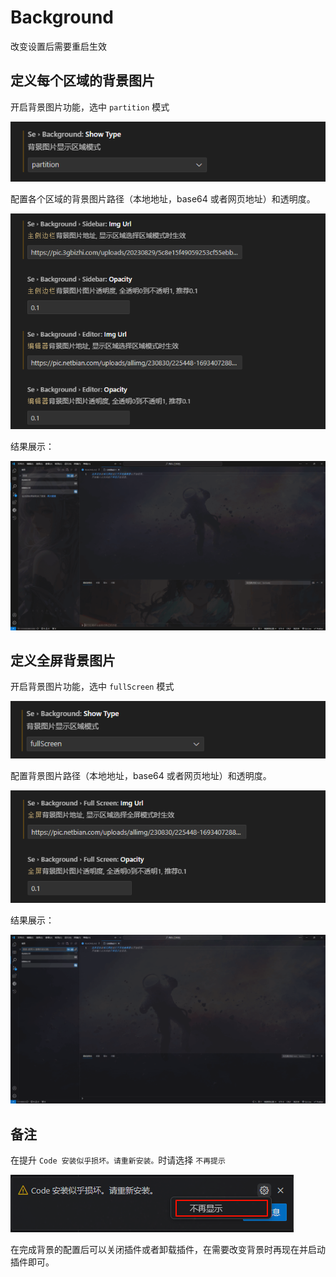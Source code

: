 # Background

改变设置后需要重启生效

## 定义每个区域的背景图片

开启背景图片功能，选中 `partition` 模式

![partition1](readmeImgs/image1.png)

配置各个区域的背景图片路径（本地地址，base64 或者网页地址）和透明度。

![partition2](readmeImgs/image2.png)

结果展示：

![partition3](readmeImgs/image3.png)

## 定义全屏背景图片

开启背景图片功能，选中 `fullScreen` 模式

![fullScreen1](readmeImgs/image4.png)

配置背景图片路径（本地地址，base64 或者网页地址）和透明度。

![fullScreen2](readmeImgs/image5.png)

结果展示：

![fullScreen3](readmeImgs/image6.png)

## 备注

在提升 `Code 安装似乎损坏。请重新安装。`时请选择 `不再提示`

![Alt text](readmeImgs/image7.png)

在完成背景的配置后可以关闭插件或者卸载插件，在需要改变背景时再现在并启动插件即可。
